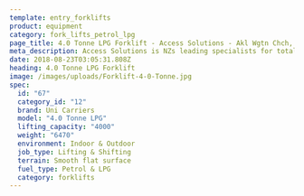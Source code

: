 ```yaml
---
template: entry_forklifts
product: equipment
category: fork_lifts_petrol_lpg
page_title: 4.0 Tonne LPG Forklift - Access Solutions - Akl Wgtn Chch, NZ
meta_description: Access Solutions is NZs leading specialists for total access solution equipment. 100% NZ owned & operated. Read about us - Make an enquiry today
date: 2018-08-23T03:05:31.808Z
heading: 4.0 Tonne LPG Forklift
image: /images/uploads/Forklift-4-0-Tonne.jpg
spec:
  id: "67"
  category_id: "12"
  brand: Uni Carriers
  model: "4.0 Tonne LPG"
  lifting_capacity: "4000"
  weight: "6470"
  environment: Indoor & Outdoor
  job_type: Lifting & Shifting
  terrain: Smooth flat surface
  fuel_type: Petrol & LPG
  category: forklifts
---
```

